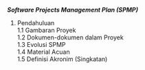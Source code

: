 *__Software Projects Management Plan (SPMP)__*
1. Pendahuluan<br>
    1.1 Gambaran Proyek <br>
    1.2 Dokumen-dokumen dalam Proyek <br>
    1.3 Evolusi SPMP <br>
    1.4 Material Acuan <br>
    1.5 Definisi Akronim (Singkatan) <br>
